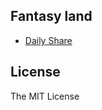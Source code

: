 Fantasy land
---

- [Daily Share](https://github.com/SFantasy/fantasy-land/issues?q=is%3Aissue+is%3Aopen+label%3A%22Daily+Share%22)

## License

The MIT License

